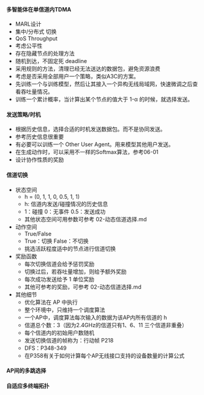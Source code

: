 #### 多智能体在单信道内TDMA
- MARL设计
- 集中/分布式 切换
- QoS Throughput
- 考虑公平性
- 存在隐藏节点的处理方法
- 随机到达，不固定死 deadline
- 采用规则的方法，清理已经无法送达的数据包，避免资源浪费
- 考虑是否采用全部用户一个策略，类似A3C的方案。
- 先训练一个与训练模型，然后让其接入一个异构无线局域网，快速微调之后查看吞吐量情况。
- 训练一个累计概率，当计算出某个节点的值大于 1-α 的时候，就选择发送。

#### 发送策略/时机
- 根据历史信息，选择合适的时机发送数据包。而不是协同发送。
- 参考历史信息很重要
- 有必要可以训练一个 Other User Agent。用来模型其他用户发送。
- 在生成动作时，可以采用不一样的Softmax算法，参考06-01
- 设计协作性质的奖励

#### 信道切换
- 状态空间
    - h = (0, 1, 1, 0, 0.5, 1, 1)
    - h: 信道内发送/碰撞情况的历史信息
    - 1：碰撞  0：无事件  0.5：发送成功
    - 其他状态空间可用参数可参考 02-动态信道选择.md
- 动作空间
    - True/False
    - True：切换  False：不切换
    - 挑选活跃程度适中的节点进行信道切换
- 奖励函数
    - 每次切换信道会给予惩罚奖励
    - 切换过后，若吞吐量增加，则给予额外奖励
    - 每次成功发送给予 1 单位奖励
    - 其他可参考的奖励，可参考 02-动态信道选择.md
- 其他细节
    - 优化算法在 AP 中执行
    - 整个环境中，只维持一个调度算法
    - 一个AP中，调度算法每次输入的数据为该AP内所有信道的 h
    - 信道总个数：3（因为2.4GHz的信道只有1、6、11 三个信道非重叠）
    - 每个信道内的初始用户数随机
    - 发送切换信道的帧称为：行动帧  P218
    - DFS：P348-349
    - 在P358有关于如何计算每个AP无线接口支持的设备数量的计算公式

#### AP间的多跳选择

#### 自适应多终端拓扑